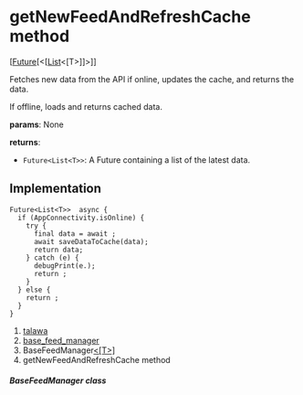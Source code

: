 
<div>

# getNewFeedAndRefreshCache method

</div>


[[Future](https://api.flutter.dev/flutter/dart-core/Future-class.html)[\<[[List](https://api.flutter.dev/flutter/dart-core/List-class.html)\<[T\>]]\>]]




Fetches new data from the API if online, updates the cache, and returns
the data.

If offline, loads and returns cached data.

**params**: None

**returns**:

-   `Future<List<T>>`: A Future containing a list of the latest data.



## Implementation

``` language-dart
Future<List<T>>  async {
  if (AppConnectivity.isOnline) {
    try {
      final data = await ;
      await saveDataToCache(data);
      return data;
    } catch (e) {
      debugPrint(e.);
      return ;
    }
  } else {
    return ;
  }
}
```







1.  [talawa](../../index.md)
2.  [base_feed_manager](../../services_caching_base_feed_manager/)
3.  BaseFeedManager[\<[T\>]](../../services_caching_base_feed_manager/BaseFeedManager-class.md)
4.  getNewFeedAndRefreshCache method

##### BaseFeedManager class







